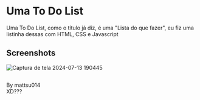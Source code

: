 
# Uma To Do List

Uma To Do List, como o título já diz, é uma "Lista do que fazer", eu fiz uma listinha dessas com HTML, CSS e Javascript



## Screenshots

![Captura de tela 2024-07-13 190445](https://github.com/user-attachments/assets/39a403dc-ef5b-4a1e-ab6a-1360a531993e)




##
By mattsu014 <br>
XD???
